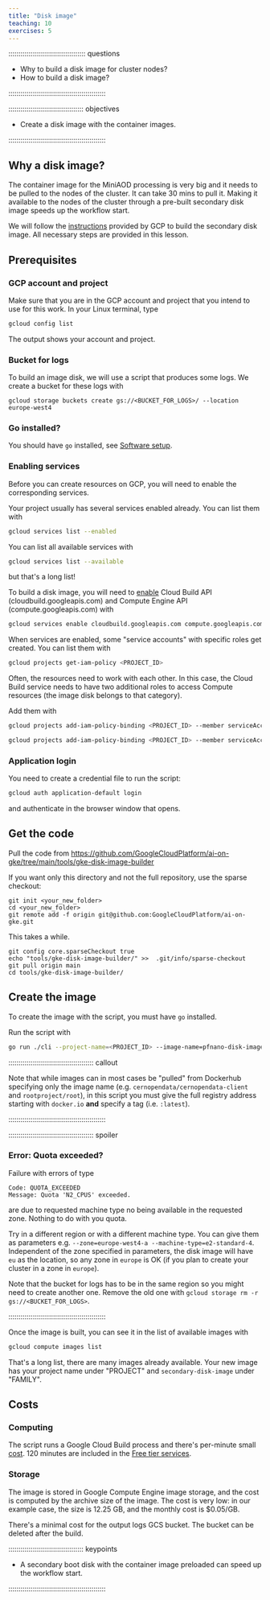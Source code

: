 ```yaml
---
title: "Disk image"
teaching: 10
exercises: 5 
---
```


:::::::::::::::::::::::::::::::::::::: questions 

- Why to build a disk image for cluster nodes?
- How to build a disk image?

::::::::::::::::::::::::::::::::::::::::::::::::

::::::::::::::::::::::::::::::::::::: objectives

- Create a disk image with the container images.

::::::::::::::::::::::::::::::::::::::::::::::::

## Why a disk image?


The container image for the MiniAOD processing is very big and it needs to be pulled to the nodes of the cluster. It can take 30 mins to pull it.
Making it available to the nodes of the cluster through a pre-built secondary disk image speeds up the workflow start.

We will follow the [instructions](https://cloud.google.com/kubernetes-engine/docs/how-to/data-container-image-preloading#prepare) provided by GCP to build the secondary disk image. All necessary steps are provided in this lesson.


## Prerequisites

### GCP account and project

Make sure that you are in the GCP account and project that you intend to use for this work. In your Linux terminal, type

```bash
gcloud config list
```

The output shows your account and project. 

### Bucket for logs

To build an image disk, we will use a script that produces some logs.
We create a bucket for these logs with

```
gcloud storage buckets create gs://<BUCKET_FOR_LOGS>/ --location europe-west4
```

### Go installed?

You should have `go` installed, see [Software setup](index.html#software-setup).

### Enabling services

Before you can create resources on GCP, you will need to enable the corresponding services.

Your project usually has several services enabled already. You can list them with

```bash
gcloud services list --enabled
```

You can list all available services with

```bash
gcloud services list --available
```

but that's a long list!

To build a disk image, you will need to [enable](https://cloud.google.com/endpoints/docs/openapi/enable-api#enabling_an_api) Cloud Build API (cloudbuild.googleapis.com) and Compute Engine API (compute.googleapis.com) with

```bash
gcloud services enable cloudbuild.googleapis.com compute.googleapis.com
```

When services are enabled, some "service accounts" with specific roles get created. You can list them with

```bash
gcloud projects get-iam-policy <PROJECT_ID>
```

Often, the resources need to work with each other. In this case, the Cloud Build service needs to have two additional roles to access Compute resources (the image disk belongs to that category).

Add them with

```bash
gcloud projects add-iam-policy-binding <PROJECT_ID> --member serviceAccount:<PROJECT_NR>@cloudbuild.gserviceaccount.com --role roles/compute.serviceAgent
```

```bash
gcloud projects add-iam-policy-binding <PROJECT_ID> --member serviceAccount:<PROJECT_NR>@cloudbuild.gserviceaccount.com --role roles/compute.admin
```

### Application login

You need to create a credential file to run the script:

```bash
gcloud auth application-default login
```

and authenticate in the browser window that opens.

## Get the code

Pull the code from https://github.com/GoogleCloudPlatform/ai-on-gke/tree/main/tools/gke-disk-image-builder

If you want only this directory and not the full repository, use the sparse checkout:

```
git init <your_new_folder>
cd <your_new_folder>
git remote add -f origin git@github.com:GoogleCloudPlatform/ai-on-gke.git
```

This takes a while.

```
git config core.sparseCheckout true
echo "tools/gke-disk-image-builder/" >>  .git/info/sparse-checkout
git pull origin main
cd tools/gke-disk-image-builder/
```

## Create the image

To create the image with the script, you must have `go` installed.

Run the script with

```bash
go run ./cli --project-name=<PROJECT_ID> --image-name=pfnano-disk-image --zone=europe-west4-a --gcs-path=gs://<BUCKET_FOR_LOGS> --disk-size-gb=50 --container-image=docker.io/cernopendata/cernopendata-client:latest --container-image=docker.io/rootproject/root:latest  --container-image=ghcr.io/cms-dpoa/pfnano-image-build:main --timeout 100m
```

:::::::::::::::::::::::::::::::::::::::::: callout

Note that while images can in most cases be "pulled" from Dockerhub  specifying only the image name (e.g. `cernopendata/cernopendata-client` and `rootproject/root`), in this script you must give the full registry address starting with `docker.io` **and** specify a tag (i.e. `:latest`).

::::::::::::::::::::::::::::::::::::::::::::::::

:::::::::::::::::::::::::::::::::::::::::: spoiler

### Error: Quota exceeded?

Failure with errors of type

```
Code: QUOTA_EXCEEDED
Message: Quota 'N2_CPUS' exceeded.
```

are due to requested machine type no being available in the requested zone. Nothing to do with you quota.

Try in a different region or with a different machine type. You can give them as parameters  e.g. `--zone=europe-west4-a --machine-type=e2-standard-4`.
Independent of the zone specified in parameters, the disk image will have `eu` as the location, so any zone in `europe` is OK (if you plan to create your cluster in a zone in `europe`).


Note that the bucket for logs has to be in the same region so you might need to create another one. Remove the old one with `gcloud storage rm -r gs://<BUCKET_FOR_LOGS>`.

::::::::::::::::::::::::::::::::::::::::::::::::

Once the image is built, you can see it in the list of available images with

```bash
gcloud compute images list
```

That's a long list, there are many images already available. Your new image has your project name under "PROJECT" and `secondary-disk-image` under "FAMILY".

## Costs

### Computing

The script runs a Google Cloud Build process and there's per-minute small [cost](https://cloud.google.com/build/pricing). 120 minutes are included in the [Free tier services](https://cloud.google.com/free/docs/free-cloud-features#free-tier-usage-limits). 

### Storage

The image is stored in Google Compute Engine image storage, and the cost is computed by the archive size of the image. The cost is very low: in our example case, the size is 12.25 GB, and the monthly cost is $0.05/GB. 

There's a minimal cost for the output logs GCS bucket. The bucket can be deleted after the build.


::::::::::::::::::::::::::::::::::::: keypoints 

- A secondary boot disk with the container image preloaded can speed up the workflow start.


::::::::::::::::::::::::::::::::::::::::::::::::


